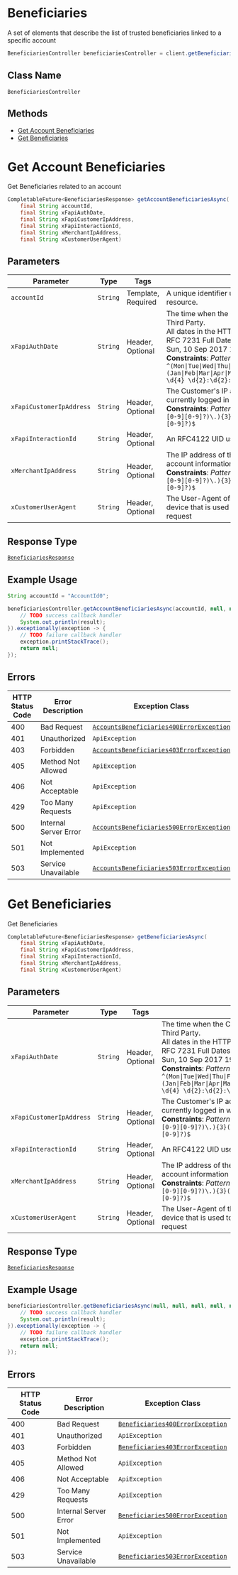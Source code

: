 # Beneficiaries

A set of elements that describe the list of trusted beneficiaries linked to a specific account

```java
BeneficiariesController beneficiariesController = client.getBeneficiariesController();
```

## Class Name

`BeneficiariesController`

## Methods

* [Get Account Beneficiaries](../../doc/controllers/beneficiaries.md#get-account-beneficiaries)
* [Get Beneficiaries](../../doc/controllers/beneficiaries.md#get-beneficiaries)


# Get Account Beneficiaries

Get Beneficiaries related to an account

```java
CompletableFuture<BeneficiariesResponse> getAccountBeneficiariesAsync(
    final String accountId,
    final String xFapiAuthDate,
    final String xFapiCustomerIpAddress,
    final String xFapiInteractionId,
    final String xMerchantIpAddress,
    final String xCustomerUserAgent)
```

## Parameters

| Parameter | Type | Tags | Description |
|  --- | --- | --- | --- |
| `accountId` | `String` | Template, Required | A unique identifier used to identify the account resource. |
| `xFapiAuthDate` | `String` | Header, Optional | The time when the Customer last logged in with the Third Party.<br>All dates in the HTTP headers are represented as RFC 7231 Full Dates. An example is below:<br>Sun, 10 Sep 2017 19:43:31 UTC<br>**Constraints**: *Pattern*: `^(Mon\|Tue\|Wed\|Thu\|Fri\|Sat\|Sun), \d{2} (Jan\|Feb\|Mar\|Apr\|May\|Jun\|Jul\|Aug\|Sep\|Oct\|Nov\|Dec) \d{4} \d{2}:\d{2}:\d{2} (GMT\|UTC)$` |
| `xFapiCustomerIpAddress` | `String` | Header, Optional | The Customer's IP address if the Customer is currently logged in with the Third Party.<br>**Constraints**: *Pattern*: `^((25[0-5]\|2[0-4][0-9]\|[01]?[0-9][0-9]?)\.){3}(25[0-5]\|2[0-4][0-9]\|[01]?[0-9][0-9]?)$` |
| `xFapiInteractionId` | `String` | Header, Optional | An RFC4122 UID used as a correlation id. |
| `xMerchantIpAddress` | `String` | Header, Optional | The IP address of the merchant when making account information requests through a Third Party.<br>**Constraints**: *Pattern*: `^((25[0-5]\|2[0-4][0-9]\|[01]?[0-9][0-9]?)\.){3}(25[0-5]\|2[0-4][0-9]\|[01]?[0-9][0-9]?)$` |
| `xCustomerUserAgent` | `String` | Header, Optional | The User-Agent of the application on the customer device that is used to make the account information request |

## Response Type

[`BeneficiariesResponse`](../../doc/models/beneficiaries-response.md)

## Example Usage

```java
String accountId = "AccountId0";

beneficiariesController.getAccountBeneficiariesAsync(accountId, null, null, null, null, null).thenAccept(result -> {
    // TODO success callback handler
    System.out.println(result);
}).exceptionally(exception -> {
    // TODO failure callback handler
    exception.printStackTrace();
    return null;
});
```

## Errors

| HTTP Status Code | Error Description | Exception Class |
|  --- | --- | --- |
| 400 | Bad Request | [`AccountsBeneficiaries400ErrorException`](../../doc/models/accounts-beneficiaries-400-error-exception.md) |
| 401 | Unauthorized | `ApiException` |
| 403 | Forbidden | [`AccountsBeneficiaries403ErrorException`](../../doc/models/accounts-beneficiaries-403-error-exception.md) |
| 405 | Method Not Allowed | `ApiException` |
| 406 | Not Acceptable | `ApiException` |
| 429 | Too Many Requests | `ApiException` |
| 500 | Internal Server Error | [`AccountsBeneficiaries500ErrorException`](../../doc/models/accounts-beneficiaries-500-error-exception.md) |
| 501 | Not Implemented | `ApiException` |
| 503 | Service Unavailable | [`AccountsBeneficiaries503ErrorException`](../../doc/models/accounts-beneficiaries-503-error-exception.md) |


# Get Beneficiaries

Get Beneficiaries

```java
CompletableFuture<BeneficiariesResponse> getBeneficiariesAsync(
    final String xFapiAuthDate,
    final String xFapiCustomerIpAddress,
    final String xFapiInteractionId,
    final String xMerchantIpAddress,
    final String xCustomerUserAgent)
```

## Parameters

| Parameter | Type | Tags | Description |
|  --- | --- | --- | --- |
| `xFapiAuthDate` | `String` | Header, Optional | The time when the Customer last logged in with the Third Party.<br>All dates in the HTTP headers are represented as RFC 7231 Full Dates. An example is below:<br>Sun, 10 Sep 2017 19:43:31 UTC<br>**Constraints**: *Pattern*: `^(Mon\|Tue\|Wed\|Thu\|Fri\|Sat\|Sun), \d{2} (Jan\|Feb\|Mar\|Apr\|May\|Jun\|Jul\|Aug\|Sep\|Oct\|Nov\|Dec) \d{4} \d{2}:\d{2}:\d{2} (GMT\|UTC)$` |
| `xFapiCustomerIpAddress` | `String` | Header, Optional | The Customer's IP address if the Customer is currently logged in with the Third Party.<br>**Constraints**: *Pattern*: `^((25[0-5]\|2[0-4][0-9]\|[01]?[0-9][0-9]?)\.){3}(25[0-5]\|2[0-4][0-9]\|[01]?[0-9][0-9]?)$` |
| `xFapiInteractionId` | `String` | Header, Optional | An RFC4122 UID used as a correlation id. |
| `xMerchantIpAddress` | `String` | Header, Optional | The IP address of the merchant when making account information requests through a Third Party.<br>**Constraints**: *Pattern*: `^((25[0-5]\|2[0-4][0-9]\|[01]?[0-9][0-9]?)\.){3}(25[0-5]\|2[0-4][0-9]\|[01]?[0-9][0-9]?)$` |
| `xCustomerUserAgent` | `String` | Header, Optional | The User-Agent of the application on the customer device that is used to make the account information request |

## Response Type

[`BeneficiariesResponse`](../../doc/models/beneficiaries-response.md)

## Example Usage

```java
beneficiariesController.getBeneficiariesAsync(null, null, null, null, null).thenAccept(result -> {
    // TODO success callback handler
    System.out.println(result);
}).exceptionally(exception -> {
    // TODO failure callback handler
    exception.printStackTrace();
    return null;
});
```

## Errors

| HTTP Status Code | Error Description | Exception Class |
|  --- | --- | --- |
| 400 | Bad Request | [`Beneficiaries400ErrorException`](../../doc/models/beneficiaries-400-error-exception.md) |
| 401 | Unauthorized | `ApiException` |
| 403 | Forbidden | [`Beneficiaries403ErrorException`](../../doc/models/beneficiaries-403-error-exception.md) |
| 405 | Method Not Allowed | `ApiException` |
| 406 | Not Acceptable | `ApiException` |
| 429 | Too Many Requests | `ApiException` |
| 500 | Internal Server Error | [`Beneficiaries500ErrorException`](../../doc/models/beneficiaries-500-error-exception.md) |
| 501 | Not Implemented | `ApiException` |
| 503 | Service Unavailable | [`Beneficiaries503ErrorException`](../../doc/models/beneficiaries-503-error-exception.md) |

